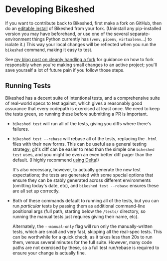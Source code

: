 Developing Bikeshed
===================

If you want to contribute back to Bikeshed,
first make a fork on GitHub,
then do an [editable install](https://tabatkins.github.io/bikeshed/#install-dev) of Bikeshed from your fork.
(Uninstall any pip-installed version you may have beforehand,
or use one of the several separate-environment things Python currently has
(`venv`, `pipenv`, `virtualenv`...)
to isolate it.)
This way your local changes will be reflected when you run the `bikeshed` command,
making it easy to test.

See [my blog post on cleanly handling a fork](https://www.xanthir.com/b4hf0)
for guidance on how to fork responsibly
when you're making small changes to an active project;
you'll save yourself a lot of future pain
if you follow those steps.

Running Tests
-------------

Bikeshed has a decent suite of intentional tests,
and a comprehensive suite of real-world specs to test against,
which gives a reasonably good assurance that every codepath is exercised at least once.
We need to keep the tests green,
so running these before submitting a PR is important.

* `bikeshed test` will run all of the tests,
 giving you diffs where there's failures.
* `bikeshed test --rebase` will rebase all of the tests,
    replacing the `.html` files with their new forms.
    This can be useful as a general testing strategy;
    git's diff can be easier to read than the simple one `bikeshed test` uses,
    and you might be even an even better diff pager than the default.
    (I highly recommend [using Delta](https://github.com/dandavison/delta)!)

    It's also necessary, however, to actually generate the new test expectations;
    the tests are generated with some special options
    that ensure they can be stably generated across different environments
    (omitting today's date, etc),
    and `bikeshed test --rebase` ensures these are all set up correctly.

* Both of these commands default to running all of the tests,
    but you can run *particular* tests
    by passing them as additional command-line positional args
    (full path, starting below the `/tests/` directory,
    so running the manual tests just requires giving their name, etc).

    Alternately, the `--manual-only` flag
    will run only the manually-written tests,
    which are small and very fast,
    skipping all the real-spec tests.
    This can be worthwhile for a quick check,
    as it takes less than 20s to run them,
    versus several minutes for the full suite.
    However, many code paths are not exercised by these,
    so a full test run/rebase is required to ensure your change is actually fine.
